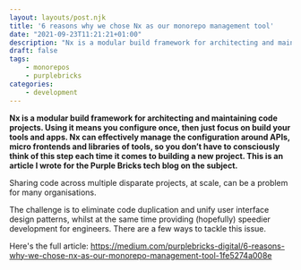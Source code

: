 ```yaml
---
layout: layouts/post.njk
title: '6 reasons why we chose Nx as our monorepo management tool'
date: "2021-09-23T11:21:21+01:00"
description: "Nx is a modular build framework for architecting and maintaining code projects. Using it means you configure once, then just focus on build your tools and apps. Nx can effectively manage the configuration around APIs, micro frontends and libraries of tools, so you don’t have to consciously think of this step each time it comes to building a new project. This is an article I wrote for the Purple Bricks tech blog on the subject."
draft: false
tags:
    - monorepos
    - purplebricks
categories:
    - development
---
```


**Nx is a modular build framework for architecting and maintaining code projects. Using it means you configure once, then just focus on build your tools and apps. Nx can effectively manage the configuration around APIs, micro frontends and libraries of tools, so you don’t have to consciously think of this step each time it comes to building a new project. This is an article I wrote for the Purple Bricks tech blog on the subject.**

Sharing code across multiple disparate projects, at scale, can be a problem for many organisations.

The challenge is to eliminate code duplication and unify user interface design patterns, whilst at the same time providing (hopefully) speedier development for engineers.
There are a few ways to tackle this issue.

Here's the full article: https://medium.com/purplebricks-digital/6-reasons-why-we-chose-nx-as-our-monorepo-management-tool-1fe5274a008e
